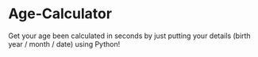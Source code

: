 # Age-Calculator
Get your age been calculated in seconds by just putting your details (birth year / month / date) using Python!

